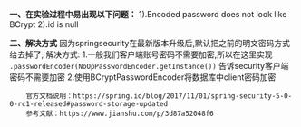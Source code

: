 **一、在实验过程中易出现以下问题：**
    1).Encoded password does not look like BCrypt
    2).id is null

**二、解决方式**
    因为springsecurity在最新版本升级后,默认把之前的明文密码方式给去掉了;
    解决方式:
        1.一般我们客户端账号密码不需要加密,所以在这里实现 
            `.passwordEncoder(NoOpPasswordEncoder.getInstance())` 
             告诉security客户端密码不需要加密
        2.使用BCryptPasswordEncoder将数据库中client密码加密
        
        官方文档说明：https://spring.io/blog/2017/11/01/spring-security-5-0-0-rc1-released#password-storage-updated
        参考文献：https://www.jianshu.com/p/3d87a52048f6